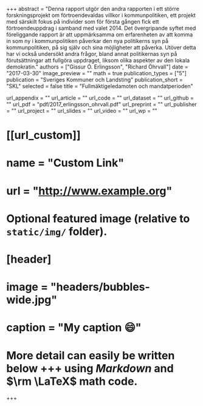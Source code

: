 +++
abstract = "Denna rapport utgör den andra rapporten i ett större forskningsprojekt om förtroendevaldas villkor i kommunpolitiken, ett projekt med särskilt fokus på individer som för första gången fick ett förtroendeuppdrag i samband med valet 2014. Det övergripande syftet med föreliggande rapport är att uppmärksamma om erfarenheten av att komma in som ny i kommunpolitiken påverkar den nya politikerns syn på kommunpolitiken, på sig själv och sina möjligheter att påverka. Utöver detta har vi också undersökt andra frågor, bland annat politikernas syn på förutsättningar att fullgöra uppdraget, liksom olika aspekter av den lokala demokratin."
authors = ["Gissur Ó. Erlingsson", "Richard Öhrvall"]
date = "2017-03-30"
image_preview = ""
math = true
publication_types = ["5"]
publication = "Sveriges Kommuner och Landsting"
publication_short = "SKL"
selected = false
title = "Fullmäktigeledamoten och mandatperioden"

url_appendix = ""
url_article = ""
url_code = ""
url_dataset = ""
url_github = ""
url_pdf = "pdf/2017_erlingsson_ohrvall.pdf"
url_preprint = ""
url_publisher  = ""
url_project = ""
url_slides = ""
url_video = ""
url_wp = ""

# [[url_custom]]
# name = "Custom Link"
# url = "http://www.example.org"

# Optional featured image (relative to `static/img/` folder).
# [header]
# image = "headers/bubbles-wide.jpg"
# caption = "My caption :smile:"


# More detail can easily be written below +++ using *Markdown* and $\rm \LaTeX$ math code.
+++

